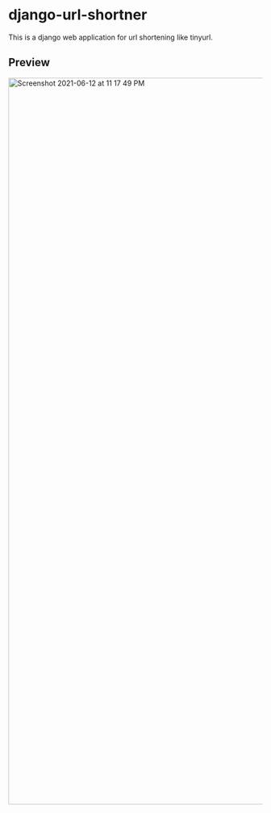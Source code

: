 # django-url-shortner
This is a django web application for url shortening like tinyurl.
## Preview
<img width="1440" alt="Screenshot 2021-06-12 at 11 17 49 PM" src="https://user-images.githubusercontent.com/64217477/121784953-9a781b80-cbd4-11eb-9b6a-9af47692dddf.png">
